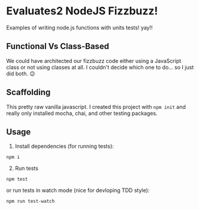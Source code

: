 # Evaluates2 NodeJS Fizzbuzz!
Examples of writing node.js functions with units tests! yay!!

## Functional Vs Class-Based
We could have architected our fizzbuzz code either using a JavaScript class or not using classes at all. I couldn't decide which one to do... so I just did both. 😉

## Scaffolding
This pretty raw vanilla javascript. I created this project with `npm init` and really only installed mocha, chai, and other testing packages.

## Usage

1. Install dependencies (for running tests):
```
npm i
```

2. Run tests
```
npm test
```

or run tests in watch mode (nice for devloping TDD style):
```
npm run test-watch
```